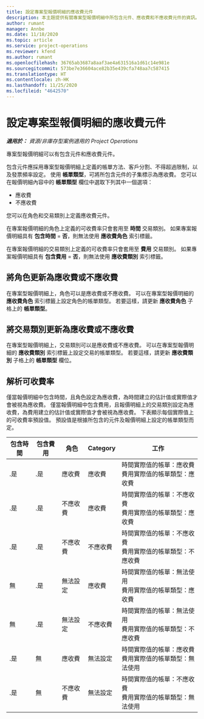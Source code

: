 ```yaml
---
title: 設定專案型報價明細的應收費元件
description: 本主題提供有關專案型報價明細中所包含元件、應收費和不應收費元件的資訊。
author: rumant
manager: Annbe
ms.date: 11/18/2020
ms.topic: article
ms.service: project-operations
ms.reviewer: kfend
ms.author: rumant
ms.openlocfilehash: 36765ab3687a8aaf3ae4a631516a1d61c14e981e
ms.sourcegitcommit: 573be7e36604ace82b35e439cfa748aa7c587415
ms.translationtype: HT
ms.contentlocale: zh-HK
ms.lasthandoff: 11/25/2020
ms.locfileid: "4642570"
---
```

# <a name="configure-the-chargeable-components-of-a-project-based-quote-line"></a>設定專案型報價明細的應收費元件

_**適用於：** 資源/非庫存型案例適用的 Project Operations_

專案型報價明細可以有包含元件和應收費元件。

包含元件應採用專案型報價明細上定義的帳單方法、客戶分割、不得超過限制，以及發票頻率設定。
使用 **帳單類型**，可將所包含元件的子集標示為應收費。 您可以在報價明細內容中的 **帳單類型** 欄位中選取下列其中一個選項：

   - 應收費
   - 不應收費

您可以在角色和交易類別上定義應收費元件。

在專案報價明細的角色上定義的可收費率只會套用至 **時間** 交易類別。 如果專案報價明細具有 **包含時間** = **否**，則無法使用 **應收費角色** 索引標籤。

在專案報價明細的交易類別上定義的可收費率只會套用至 **費用** 交易類別。 如果專案報價明細具有 **包含費用** = **否**，則無法使用 **應收費類別** 索引標籤。

## <a name="update-a-role-to-be-chargeable-or-non-chargeable"></a>將角色更新為應收費或不應收費
在專案型報價明細上，角色可以是應收費或不應收費。 可以在專案型報價明細的 **應收費角色** 索引標籤上設定角色的帳單類型。 若要這樣，請更新 **應收費角色** 子格上的 **帳單類型**。 

## <a name="update-a-transaction-category-to-be-chargeable-or-non-chargeable"></a>將交易類別更新為應收費或不應收費
在專案型報價明細上，交易類別可以是應收費或不應收費。 可以在專案型報價明細的 **應收費類別** 索引標籤上設定交易的帳單類型。 若要這樣，請更新 **應收費類別** 子格上的 **帳單類型** 欄位。 

## <a name="resolve-chargeability"></a>解析可收費率

僅當報價明細中包含時間，且角色設定為應收費，為時間建立的估計值或實際值才會被視為應收費。
僅當報價明細中包含費用，且報價明細上的交易類別設定為應收費，為費用建立的估計值或實際值才會被視為應收費。 下表顯示每個實際值上的可收費率預設值。 預設值是根據所包含的元件及報價明細上設定的帳單類型而定。

| 包含時間 | 包含費用 | 角色 | Category | 工作​​ |
| --- | --- | --- | --- | --- |
| .是 | .是 | 應收費 | 應收費 | 時間實際值的帳單：應收費 </br>費用實際值的帳單類型：應收費 |
| .是 | .是 | 不應收費 | 應收費 | 時間實際值的帳單：不應收費 </br>費用實際值的帳單類型：應收費 |
| .是 | .是 | 不應收費 | 不應收費 | 時間實際值的帳單：不應收費 </br>費用實際值的帳單類型：不應收費 |
| 無 | .是 | 無法設定 | 應收費 | 時間實際值的帳單：無法使用 </br>費用實際值的帳單類型：應收費 |
| 無 | .是 | 無法設定 | 不應收費 | 時間實際值的帳單：無法使用 </br>費用實際值的帳單類型：不應收費 |
| .是 | 無 | 應收費 | 無法設定 | 時間實際值的帳單：應收費 </br>費用實際值的帳單類型：無法使用 |
| .是 | 無 | 不應收費 | 無法設定 | 時間實際值的帳單：不應收費 </br> 費用實際值的帳單類型：無法使用 |
